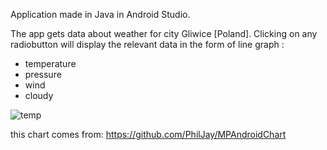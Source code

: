 Application made in Java in Android Studio.

The app gets data about weather for city Gliwice [Poland]. 
Clicking on any radiobutton will display the relevant data in the form of line graph :
- temperature
- pressure
- wind
- cloudy

![temp](https://user-images.githubusercontent.com/63973627/109357833-2747d500-7883-11eb-9fd4-ad0874b19c4b.png)

this chart comes from: https://github.com/PhilJay/MPAndroidChart
